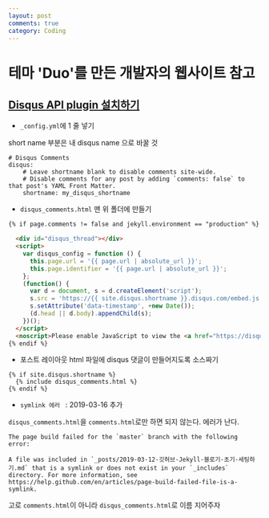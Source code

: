 ```yaml
---
layout: post
comments: true
category: Coding
---
```

# 테마 'Duo'를 만든 개발자의 웹사이트 참고

## [Disqus API plugin 설치하기](https://desiredpersona.com/disqus-comments-jekyll/)

- `_config.yml`에 1 줄 넣기

short name 부분은 내 disqus name 으로 바꿀 것

```
# Disqus Comments
disqus:
    # Leave shortname blank to disable comments site-wide.
    # Disable comments for any post by adding `comments: false` to that post's YAML Front Matter.
    shortname: my_disqus_shortname
```


- `disqus_comments.html` 맨 위 폴더에 만들기

```html
{% if page.comments != false and jekyll.environment == "production" %}

  <div id="disqus_thread"></div>
  <script>
    var disqus_config = function () {
      this.page.url = '{{ page.url | absolute_url }}';
      this.page.identifier = '{{ page.url | absolute_url }}';
    };
    (function() {
      var d = document, s = d.createElement('script');
      s.src = 'https://{{ site.disqus.shortname }}.disqus.com/embed.js';
      s.setAttribute('data-timestamp', +new Date());
      (d.head || d.body).appendChild(s);
    })();
  </script>
  <noscript>Please enable JavaScript to view the <a href="https://disqus.com/?ref_noscript" rel="nofollow">comments powered by Disqus.</a></noscript>
{% endif %}
```

- 포스트 레이아웃 html 파일에 disqus 댓글이 만들어지도록 소스짜기

```jekyll
{% if site.disqus.shortname %}
  {% include disqus_comments.html %}
{% endif %}
```


- `symlink 에러 ` : 2019-03-16 추가

`disqus_comments.html`을 `comments.html`로만 하면 되지 않는다. 에러가 난다.

```
The page build failed for the `master` branch with the following error:

A file was included in `_posts/2019-03-12-깃허브-Jekyll-블로기-초기-세팅하기.md` that is a symlink or does not exist in your `_includes` directory. For more information, see https://help.github.com/en/articles/page-build-failed-file-is-a-symlink.
```


고로 `comments.html`이 아니라 `disqus_comments.html`로 
이름 지어주자


